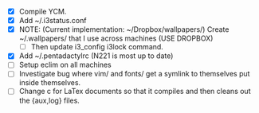 - [x] Compile YCM.
- [x] Add ~/.i3status.conf
- [x] NOTE: (Current implementation: ~/Dropbox/wallpapers/) Create ~/.wallpapers/ that I use across machines (USE DROPBOX)
	- [ ] Then update i3_config i3lock command.
- [x] Add ~/.pentadactylrc (N221 is most up to date)
- [ ] Setup eclim on all machines
- [ ] Investigate bug where vim/ and fonts/ get a symlink to themselves put inside themselves.
- [ ] Change <leader>c for LaTex documents so that it compiles and then cleans out the {aux,log} files.
